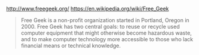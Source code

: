 http://www.freegeek.org/
https://en.wikipedia.org/wiki/Free_Geek

> Free Geek is a non-profit organization started in Portland, Oregon in 2000. Free Geek has two central goals: to reuse or recycle used computer equipment that might otherwise become hazardous waste, and to make computer technology more accessible to those who lack financial means or technical knowledge.